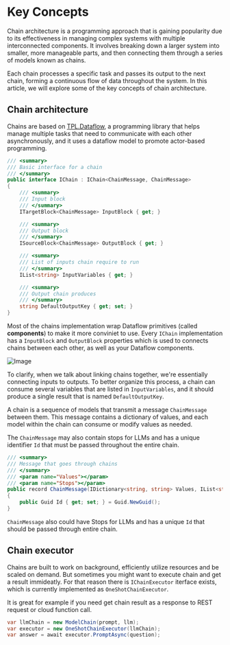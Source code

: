# Key Concepts

Chain architecture is a programming approach that is gaining popularity due to its effectiveness in managing complex systems with multiple interconnected components. 
It involves breaking down a larger system into smaller, more manageable parts, and then connecting them through a series of models known as chains. 

Each chain processes a specific task and passes its output to the next chain, forming a continuous flow of data throughout the system. 
In this article, we will explore some of the key concepts of chain architecture.

## Chain architecture

Chains are based on [TPL.Dataflow](https://learn.microsoft.com/en-us/dotnet/standard/parallel-programming/dataflow-task-parallel-library), a programming library that helps manage multiple tasks that need to communicate 
with each other asynchronously, and it uses a dataflow model to promote actor-based programming.

```csharp
/// <summary>
/// Basic interface for a chain
/// </summary>
public interface IChain : IChain<ChainMessage, ChainMessage>
{
    /// <summary>
    /// Input block
    /// </summary>    
    ITargetBlock<ChainMessage> InputBlock { get; }

    /// <summary>
    /// Output block
    /// </summary>    
    ISourceBlock<ChainMessage> OutputBlock { get; }

    /// <summary>
    /// List of inputs chain require to run
    /// </summary>
    IList<string> InputVariables { get; }

    /// <summary>
    /// Output chain produces
    /// </summary>
    string DefaultOutputKey { get; set; }
}
```

Most of the chains implementation wrap Dataflow primitives (called **components**) to make it more conviniet to use. 
Every `IChain` implementation has a `InputBlock` and `OutputBlock` properties which is used to connects chains between each other, as well as your Dataflow components.

![Image](~/images/ichain.png)

To clarify, when we talk about linking chains together, we're essentially connecting inputs to outputs. 
To better organize this process, a chain can consume several variables that are listed in `InputVariables`, 
and it should produce a single result that is named `DefaultOutputKey`.

A chain is a sequence of models that transmit a message `ChainMessage` between them. 
This message contains a dictionary of values, and each model within the chain can consume or modify values as needed.

The `ChainMessage` may also contain stops for LLMs and has a unique identifier `Id` that must be passed throughout the entire chain.

```csharp
/// <summary>
/// Message that goes through chains
/// </summary>
/// <param name="Values"></param>
/// <param name="Stops"></param>
public record ChainMessage(IDictionary<string, string> Values, IList<string> Stops = null)
{
    public Guid Id { get; set; } = Guid.NewGuid();
}
```

`ChainMessage` also could have Stops for LLMs and has a unique `Id` that should be passed through entire chain.

## Chain executor

Chains are built to work on background, efficiently utilize resources and be scaled on demand. But sometimes you might want to execute chain and get a result
immideatly. For that reason there is `IChainExecutor` iterface exists, which is currently implemented as `OneShotChainExecutor`. 

It is great for example if you need get chain result as a response to REST request or cloud function call.

```csharp
var llmChain = new ModelChain(prompt, llm);
var executor = new OneShotChainExecutor(llmChain);
var answer = await executor.PromptAsync(question);
```